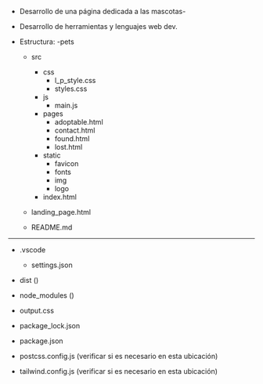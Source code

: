 * Desarrollo de una página dedicada a las mascotas- 

* Desarrollo de herramientas y lenguajes web dev.

* Estructura:
-pets
  - src
    - css
      - l_p_style.css
      - styles.css
    - js
      - main.js
    - pages
      - adoptable.html
      - contact.html
      - found.html
      - lost.html
    - static
      - favicon
      - fonts
      - img
      - logo
    - index.html
  
  - landing_page.html
  - README.md
  
******************************************************************

 - .vscode
    - settings.json

  - dist ()

  - node_modules ()
  - output.css
  - package_lock.json
  - package.json
  - postcss.config.js (verificar si es necesario en esta ubicación)
  - tailwind.config.js (verificar si es necesario en esta ubicación)